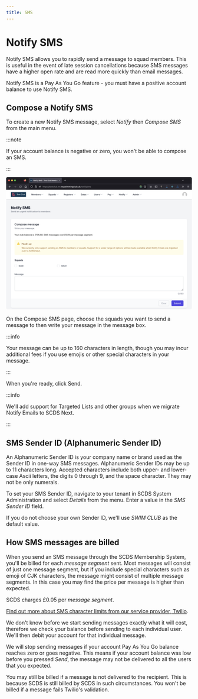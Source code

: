 ```yaml
---
title: SMS
---
```


# Notify SMS

Notify SMS allows you to rapidly send a message to squad members. This is useful in the event of late session cancellations because SMS messages have a higher open rate and are read more quickly than email messages.

Notify SMS is a Pay As You Go feature - you must have a positive account balance to use Notify SMS.

## Compose a Notify SMS

To create a new Notify SMS message, select *Notify* then *Compose SMS* from the main menu.

:::note

If your account balance is negative or zero, you won't be able to compose an SMS.

:::

![The Compose SMS page](compose-sms.png)

On the Compose SMS page, choose the squads you want to send a message to then write your message in the message box.

:::info

Your message can be up to 160 characters in length, though you may incur additional fees if you use emojis or other special characters in your message.

:::

When you're ready, click Send.

:::info

We'll add support for Targeted Lists and other groups when we migrate Notify Emails to SCDS Next.

:::


## SMS Sender ID (Alphanumeric Sender ID)

An Alphanumeric Sender ID is your company name or brand used as the Sender ID in one-way SMS messages. Alphanumeric Sender IDs may be up to 11 characters long. Accepted characters include both upper- and lower-case Ascii letters, the digits 0 through 9, and the space character. They may not be only numerals.

To set your SMS Sender ID, navigate to your tenant in SCDS System Administration and select *Details* from the menu. Enter a value in the *SMS Sender ID* field.

If you do not choose your own Sender ID, we'll use *SWIM CLUB* as the default value.

## How SMS messages are billed

When you send an SMS message through the SCDS Membership System, you'll be billed for each *message segment* sent. Most messages will consist of just one message segment, but if you include special characters such as emoji of CJK characters, the message might consist of multiple message segments. In this case you may find the price per message is higher than expected.

SCDS charges £0.05 per *message segment*.

[Find out more about SMS character limits from our service provider, Twilio](https://www.twilio.com/docs/glossary/what-sms-character-limit).

We don't know before we start sending messages exactly what it will cost, therefore we check your balance before sending to each individual user. We'll then debit your account for that individual message.

We will stop sending messages if your account Pay As You Go balance reaches zero or goes negative. This means if your account balance was low before you pressed *Send*, the message may not be delivered to all the users that you expected.

You may still be billed if a message is not delivered to the recipient. This is because SCDS is still billed by SCDS in such circumstances. You won't be billed if a message fails Twilio's validation.